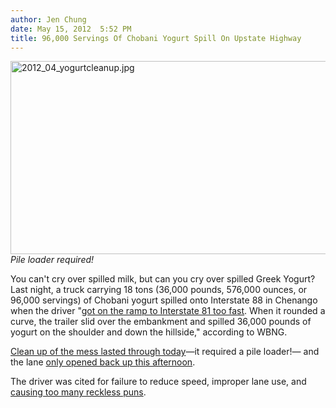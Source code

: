 ```yaml
---
author: Jen Chung
date: May 15, 2012  5:52 PM
title: 96,000 Servings Of Chobani Yogurt Spill On Upstate Highway
---
```


<p><span class="mt-enclosure mt-enclosure-image" style="display: inline;"> </span></p><div class="image-none"> <img alt="2012_04_yogurtcleanup.jpg" src="https://web.archive.org/web/20120516090046im_/http://gothamist.com/attachments/jen/2012_04_yogurtcleanup.jpg" width="640" height="309"> <br> <i> Pile loader required!</i></div> <p></p>

<p>You can&apos;t cry over spilled milk, but can you cry over spilled Greek Yogurt? Last night, a truck carrying 18 tons (36,000 pounds, 576,000 ounces, or 96,000 servings) of Chobani yogurt spilled onto Interstate 88 in Chenango when the driver &quot;<a href="https://web.archive.org/web/20120516090046/http://www.wbng.com/news/local/Tractor-Trailer-Crashes-Along-I-88-151484495.html">got on the ramp to Interstate 81 too fast</a>. When it rounded a curve, the trailer slid over the embankment and spilled 36,000 pounds of yogurt on the shoulder and down the hillside,&quot; according to WBNG.  </p>

<p><a href="https://web.archive.org/web/20120516090046/http://centralny.ynn.com/content/all_news/southern_tier/584285/cleanup-continues-after-truck-spills-chobani-yogurt/">Clean up of the mess lasted through today</a>&#x2014;it required a pile loader!&#x2014; and the lane <a href="https://web.archive.org/web/20120516090046/https://twitter.com/#!/carynlittler/status/202491481611714560">only opened back up this afternoon</a>.</p>

<p>The driver was cited for failure to reduce speed, improper lane use, and <a href="https://web.archive.org/web/20120516090046/https://twitter.com/#!/coreykilgannon/status/202505501760688128">causing too many reckless puns</a>.</p>
